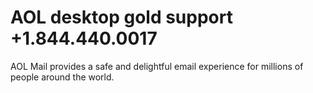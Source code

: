# AOL desktop gold support +1.844.440.0017

AOL Mail provides a safe and delightful email experience for millions of people around the world.
